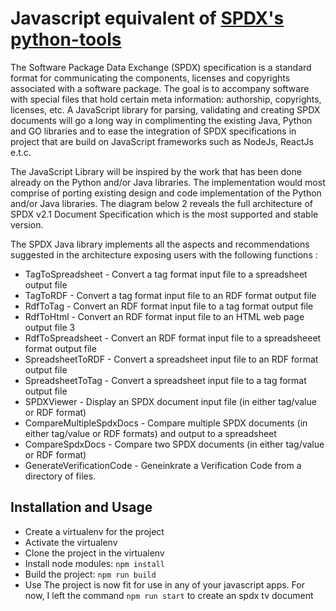 
# Javascript equivalent of [SPDX's python-tools](https://github.com/spdx/tools-python)


The Software Package Data Exchange (SPDX) specification is a standard format for
communicating the components, licenses and copyrights associated with a software
package.
The goal is to accompany software with special files that hold certain meta information:
authorship, copyrights, licenses, etc. A JavaScript library for parsing, validating and creating
SPDX documents will go a long way in complimenting the existing Java, Python and GO
libraries and to ease the integration of SPDX specifications in project that are build on
JavaScript frameworks such as NodeJs, ReactJs e.t.c.


The JavaScript Library will be inspired by the work that has been done already on the
Python and/or Java libraries. The implementation would most comprise of porting existing
design and code implementation of the Python and/or Java libraries. The diagram below
2
reveals the full architecture of SPDX v2.1 Document Specification which is the most
supported and stable version.


The SPDX Java library implements all the aspects and recommendations suggested in the
architecture exposing users with the following functions :
- TagToSpreadsheet - Convert a tag format input file to a spreadsheet output file
- TagToRDF - Convert a tag format input file to an RDF format output file
- RdfToTag - Convert an RDF format input file to a tag format output file
- RdfToHtml - Convert an RDF format input file to an HTML web page output file
3
- RdfToSpreadsheet - Convert an RDF format input file to a spreadsheeet format
output file
- SpreadsheetToRDF - Convert a spreadsheet input file to an RDF format output file
- SpreadsheetToTag - Convert a spreadsheet input file to a tag format output file
- SPDXViewer - Display an SPDX document input file (in either tag/value or RDF
format)
- CompareMultipleSpdxDocs - Compare multiple SPDX documents (in either tag/value
or RDF formats) and output to a spreadsheet
- CompareSpdxDocs - Compare two SPDX documents (in either tag/value or RDF
format)
- GenerateVerificationCode - Geneinkrate a Verification Code from a directory of files.

## Installation and Usage

* Create a virtualenv for the project
* Activate the virtualenv
* Clone the project in the virtualenv
* Install node modules:
`npm install`
* Build the project:
`npm run build`
* Use
The project is now fit for use in any of your javascript apps.
For now, I left the command `npm run start` to create an spdx tv document

